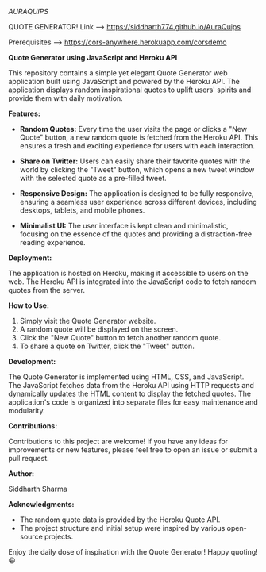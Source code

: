 *AURAQUIPS*

QUOTE GENERATOR!
Link --> https://siddharth774.github.io/AuraQuips

Prerequisites 
--> https://cors-anywhere.herokuapp.com/corsdemo


**Quote Generator using JavaScript and Heroku API**

This repository contains a simple yet elegant Quote Generator web application built using JavaScript and powered by the Heroku API. The application displays random inspirational quotes to uplift users' spirits and provide them with daily motivation.

**Features:**

- **Random Quotes:** Every time the user visits the page or clicks a "New Quote" button, a new random quote is fetched from the Heroku API. This ensures a fresh and exciting experience for users with each interaction.

- **Share on Twitter:** Users can easily share their favorite quotes with the world by clicking the "Tweet" button, which opens a new tweet window with the selected quote as a pre-filled tweet.

- **Responsive Design:** The application is designed to be fully responsive, ensuring a seamless user experience across different devices, including desktops, tablets, and mobile phones.

- **Minimalist UI:** The user interface is kept clean and minimalistic, focusing on the essence of the quotes and providing a distraction-free reading experience.

**Deployment:**

The application is hosted on Heroku, making it accessible to users on the web. The Heroku API is integrated into the JavaScript code to fetch random quotes from the server.

**How to Use:**

1. Simply visit the Quote Generator website.
2. A random quote will be displayed on the screen.
3. Click the "New Quote" button to fetch another random quote.
4. To share a quote on Twitter, click the "Tweet" button.

**Development:**

The Quote Generator is implemented using HTML, CSS, and JavaScript. The JavaScript fetches data from the Heroku API using HTTP requests and dynamically updates the HTML content to display the fetched quotes. The application's code is organized into separate files for easy maintenance and modularity.

**Contributions:**

Contributions to this project are welcome! If you have any ideas for improvements or new features, please feel free to open an issue or submit a pull request.

**Author:**

Siddharth Sharma

**Acknowledgments:**

- The random quote data is provided by the Heroku Quote API.
- The project structure and initial setup were inspired by various open-source projects.

Enjoy the daily dose of inspiration with the Quote Generator! Happy quoting!😀
